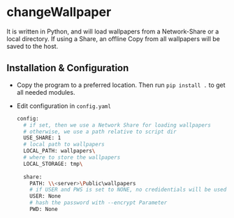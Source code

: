 # changeWallpaper

It is written in Python, and will load wallpapers from a Network-Share or a local directory.
If using a Share, an offline Copy from all wallpapers will be saved to the host.

## Installation & Configuration

- Copy the program to a preferred location. Then run `pip install .` to get all needed modules.  

- Edit configuration in `config.yaml`
  ```bash
  config:
    # if set, then we use a Network Share for loading wallpapers
    # otherwise, we use a path relative to script dir
    USE_SHARE: 1
    # local path to wallpapers
    LOCAL_PATH: wallpapers\
    # where to store the wallpapers
    LOCAL_STORAGE: tmp\
    
    share:
      PATH: \\<server>\Public\wallpapers
      # if USER and PWS is set to NONE, no credidentials will be used
      USER: None
      # hash the password with --encrypt Parameter
      PWD: None
  ```

